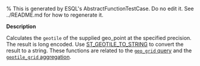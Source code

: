 % This is generated by ESQL's AbstractFunctionTestCase. Do no edit it. See ../README.md for how to regenerate it.

**Description**

Calculates the `geotile` of the supplied geo_point at the specified precision. The result is long encoded. Use [ST_GEOTILE_TO_STRING](#esql-st_geotile_to_string) to convert the result to a string.  These functions are related to the [`geo_grid` query](/reference/query-languages/query-dsl/query-dsl-geo-grid-query.md) and the [`geotile_grid` aggregation](/reference/aggregations/search-aggregations-bucket-geotilegrid-aggregation.md).

